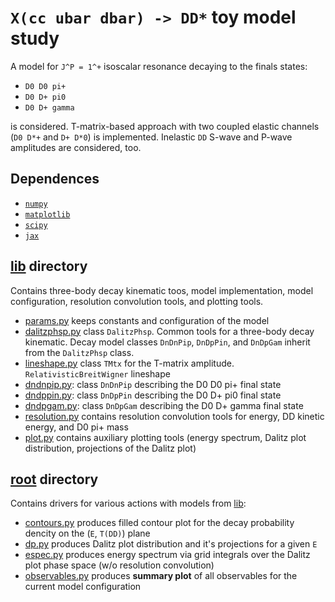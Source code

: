 # `X(cc ubar dbar) -> DD*` toy model study

A model for `J^P = 1^+` isoscalar resonance decaying to the finals states:

* `D0 D0 pi+`
* `D0 D+ pi0`
* `D0 D+ gamma`

is considered. T-matrix-based approach with two coupled elastic channels (`D0 D*+` and `D+ D*0`) is implemented.  Inelastic `DD` S-wave and P-wave amplitudes are considered, too.

## Dependences

* [`numpy`](numpy.org)
* [`matplotlib`](matplotlib.org)
* [`scipy`](scipy.org)
* [`jax`](https://jax.readthedocs.io)

## [lib](lib) directory

Contains three-body decay kinematic toos, model implementation, model configuration, resolution convolution tools, and plotting tools.

* [params.py](./lib/params.py) keeps constants and configuration of the model
* [dalitzphsp.py](./lib/dalitzphsp.py) class `DalitzPhsp`. Common tools for a three-body decay kinematic. Decay model classes `DnDnPip`, `DnDpPin`, and `DnDpGam` inherit from the `DalitzPhsp` class.
* [lineshape.py](./lib/lineshape.py) class `TMtx` for the T-matrix amplitude. `RelativisticBreitWigner` lineshape
* [dndnpip.py](./lib/dndnpip.py): class `DnDnPip` describing the D0 D0 pi+ final state
* [dndppin.py](./lib/dndnpip.py): class `DnDpPin` describing the D0 D+ pi0 final state
* [dndpgam.py](./lib/dndngam.py): class `DnDpGam` describing the D0 D+ gamma final state
* [resolution.py](./lib/resolution.py) contains resolution convolution tools for energy, DD kinetic energy, and D0 pi+ mass
* [plot.py](./lib/plot.py) contains auxiliary plotting tools (energy spectrum, Dalitz plot distribution, projections of the Dalitz plot)

## [root](.) directory

Contains drivers for various actions with models from [lib](lib):

* [contours.py](./contours.py) produces filled contour plot for the decay probability dencity on the (`E`, `T(DD)`) plane
* [dp.py](./dp.py) produces Dalitz plot distribution and it's projections for a given `E`
* [espec.py](./espec.py) produces energy spectrum via grid integrals over the Dalitz plot phase space (w/o resolution convolution)
* [observables.py](./observables.py) produces **summary plot** of all observables for the current model configuration
